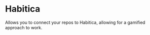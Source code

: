 # Habitica

Allows you to connect your repos to Habitica, allowing for a gamified approach
to work.
